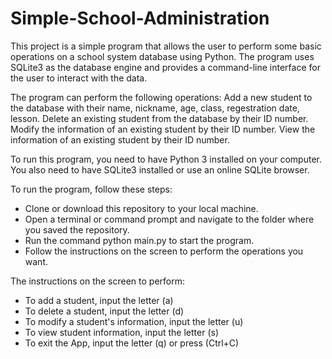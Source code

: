 # Simple-School-Administration

This project is a simple program that allows the user to perform some basic operations on a school system database using Python.
The program uses SQLite3 as the database engine and provides a command-line interface for the user to interact with the data.

The program can perform the following operations:
Add a new student to the database with their name, nickname, age, class, regestration date, lesson.
Delete an existing student from the database by their ID number.
Modify the information of an existing student by their ID number.
View the information of an existing student by their ID number.

To run this program, you need to have Python 3 installed on your computer.
You also need to have SQLite3 installed or use an online SQLite browser.

To run the program, follow these steps:
- Clone or download this repository to your local machine.
- Open a terminal or command prompt and navigate to the folder where you saved the repository.
- Run the command python main.py to start the program.
- Follow the instructions on the screen to perform the operations you want.

The instructions on the screen to perform:
- To add a student, input the letter (a)
- To delete a student, input the letter (d)
- To modify a student's information, input the letter (u)
- To view student information, input the letter (s)
- To exit the App, input the letter (q) or press (Ctrl+C)
